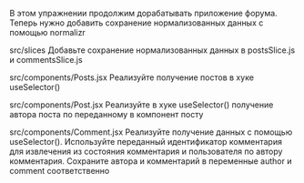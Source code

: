 В этом упражнении продолжим дорабатывать приложение форума. Теперь нужно добавить сохранение нормализованных данных с помощью normalizr

src/slices
Добавьте сохранение нормализованных данных в postsSlice.js и commentsSlice.js

src/components/Posts.jsx
Реализуйте получение постов в хуке useSelector()

src/components/Post.jsx
Реализуйте в хуке useSelector() получение автора поста по переданному в компонент посту

src/components/Comment.jsx
Реализуйте получение данных с помощью useSelector(). Используйте переданный идентификатор комментария для извлечения из состояния комментария и пользователя по автору комментария. Сохраните автора и комментарий в переменные author и comment соответственно